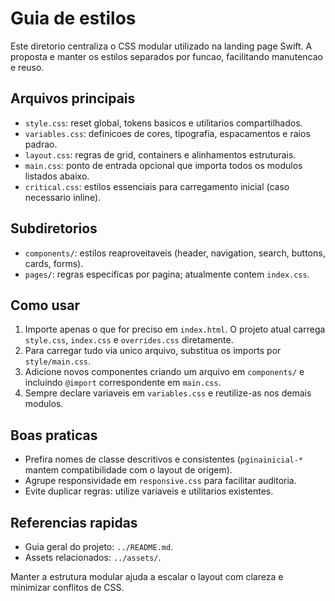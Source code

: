 # Guia de estilos

Este diretorio centraliza o CSS modular utilizado na landing page Swift. A proposta e manter os estilos separados por funcao, facilitando manutencao e reuso.

## Arquivos principais
- `style.css`: reset global, tokens basicos e utilitarios compartilhados.
- `variables.css`: definicoes de cores, tipografia, espacamentos e raios padrao.
- `layout.css`: regras de grid, containers e alinhamentos estruturais.
- `main.css`: ponto de entrada opcional que importa todos os modulos listados abaixo.
- `critical.css`: estilos essenciais para carregamento inicial (caso necessario inline).

## Subdiretorios
- `components/`: estilos reaproveitaveis (header, navigation, search, buttons, cards, forms).
- `pages/`: regras especificas por pagina; atualmente contem `index.css`.

## Como usar
1. Importe apenas o que for preciso em `index.html`. O projeto atual carrega `style.css`, `index.css` e `overrides.css` diretamente.
2. Para carregar tudo via unico arquivo, substitua os imports por `style/main.css`.
3. Adicione novos componentes criando um arquivo em `components/` e incluindo `@import` correspondente em `main.css`.
4. Sempre declare variaveis em `variables.css` e reutilize-as nos demais modulos.

## Boas praticas
- Prefira nomes de classe descritivos e consistentes (`pginainicial-*` mantem compatibilidade com o layout de origem).
- Agrupe responsividade em `responsive.css` para facilitar auditoria.
- Evite duplicar regras: utilize variaveis e utilitarios existentes.

## Referencias rapidas
- Guia geral do projeto: `../README.md`.
- Assets relacionados: `../assets/`.

Manter a estrutura modular ajuda a escalar o layout com clareza e minimizar conflitos de CSS.
